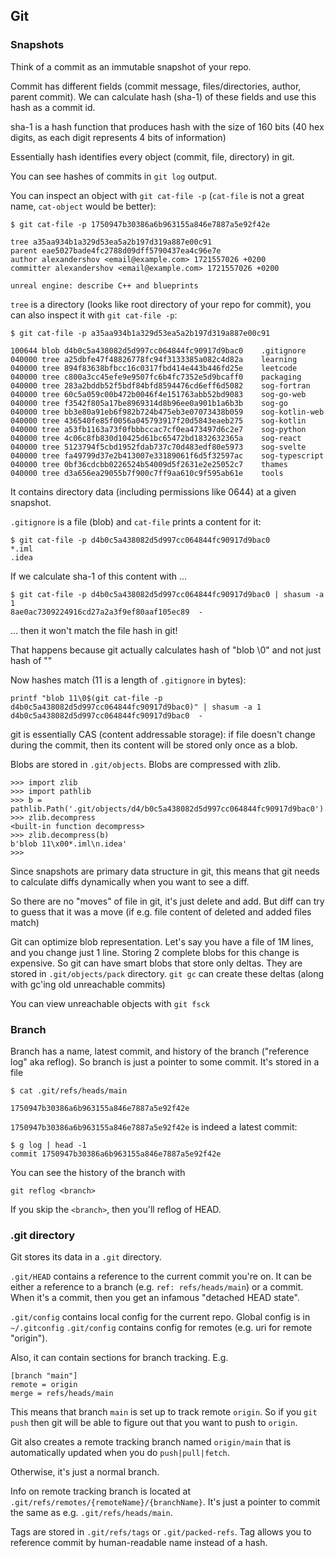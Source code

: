 ## Git

### Snapshots
Think of a commit as an immutable snapshot of your repo.

Commit has different fields (commit message, files/directories, author, parent commit). 
We can calculate hash (sha-1) of these fields and use this hash as a commit id.

sha-1 is a hash function that produces hash with the size of 160 bits 
(40 hex digits, as each digit represents 4 bits of information)

Essentially hash identifies every object (commit, file, directory) in git.

You can see hashes of commits in `git log` output.

You can inspect an object with `git cat-file -p` (`cat-file` is not a great name, `cat-object` would be better):
```shell
$ git cat-file -p 1750947b30386a6b963155a846e7887a5e92f42e

tree a35aa934b1a329d53ea5a2b197d319a887e00c91
parent eae5027bade4fc2788d09dff5790437ea4c96e7e
author alexandershov <email@example.com> 1721557026 +0200
committer alexandershov <email@example.com> 1721557026 +0200

unreal engine: describe C++ and blueprints
```

`tree` is a directory (looks like root directory of your repo for commit), you can also inspect it with `git cat-file -p`:
```shell
$ git cat-file -p a35aa934b1a329d53ea5a2b197d319a887e00c91

100644 blob d4b0c5a438082d5d997cc064844fc90917d9bac0	.gitignore
040000 tree a25dbfe47f48826778fc94f3133385a082c4d82a	learning
040000 tree 894f83638bfbcc16c0317fbd414e443b446fd25e	leetcode
040000 tree c800a3cc45efe9e9507fc6b4fc7352e5d9bcaff0	packaging
040000 tree 283a2bddb52f5bdf84bfd8594476cd6eff6d5082	sog-fortran
040000 tree 60c5a059c00b472b0046f4e151763abb52bd9083	sog-go-web
040000 tree f3542f805a17be8969314d8b96ee0a901b1a6b3b	sog-go
040000 tree bb3e80a91eb6f982b724b475eb3e07073438b059	sog-kotlin-web
040000 tree 436540fe85f0056a045793917f20d5843eaeb275	sog-kotlin
040000 tree a53fb1163a73f0fbbbccac7cf0ea473497d6c2e7	sog-python
040000 tree 4c06c8fb830d10425d61bc65472bd1832632365a	sog-react
040000 tree 5123794f5cbd1952fdab737c70d483edf80e5973	sog-svelte
040000 tree fa49799d37e2b413007e33189061f6d5f32597ac	sog-typescript
040000 tree 0bf36cdcbb0226524b54009d5f2631e2e25052c7	thames
040000 tree d3a656ea29055b7f900c7ff9aa610c9f595ab61e	tools
```

It contains directory data (including permissions like 0644) at a given snapshot.

`.gitignore` is a file (blob) and `cat-file` prints a content for it: 
```shell
$ git cat-file -p d4b0c5a438082d5d997cc064844fc90917d9bac0
*.iml
.idea
```

If we calculate sha-1 of this content with ...
```shell
$ git cat-file -p d4b0c5a438082d5d997cc064844fc90917d9bac0 | shasum -a 1
8ae0ac7309224916cd27a2a3f9ef80aaf105ec89  -
```

... then it won't match the file hash in git!

That happens because git actually calculates hash of "blob <content-size>\0<content>" and not just hash of "<content>"

Now hashes match (11 is a length of `.gitignore` in bytes):
```shell
printf "blob 11\0$(git cat-file -p d4b0c5a438082d5d997cc064844fc90917d9bac0)" | shasum -a 1
d4b0c5a438082d5d997cc064844fc90917d9bac0  -
```

git is essentially CAS (content addressable storage): if file doesn't change during the commit,
then its content will be stored only once as a blob.

Blobs are stored in `.git/objects`. Blobs are compressed with zlib.
```pycon
>>> import zlib
>>> import pathlib
>>> b = pathlib.Path('.git/objects/d4/b0c5a438082d5d997cc064844fc90917d9bac0').read_bytes()
>>> zlib.decompress
<built-in function decompress>
>>> zlib.decompress(b)
b'blob 11\x00*.iml\n.idea'
>>>
```

Since snapshots are primary data structure in git, this means that git needs to calculate diffs
dynamically when you want to see a diff.

So there are no "moves" of file in git, it's just delete and add. But diff can try to guess
that it was a move (if e.g. file content of deleted and added files match)

Git can optimize blob representation. Let's say you have a file of 1M lines, and you change just 1 line.
Storing 2 complete blobs for this change is expensive. So git can have smart blobs that store only deltas.
They are stored in `.git/objects/pack` directory. `git gc` can create these deltas (along with gc'ing old unreachable commits)

You can view unreachable objects with `git fsck`


### Branch
Branch has a name, latest commit, and history of the branch ("reference log" aka reflog).
So branch is just a pointer to some commit. It's stored in a file
```shell
$ cat .git/refs/heads/main

1750947b30386a6b963155a846e7887a5e92f42e
```

`1750947b30386a6b963155a846e7887a5e92f42e` is indeed a latest commit:
```shell
$ g log | head -1
commit 1750947b30386a6b963155a846e7887a5e92f42e
```

You can see the history of the branch with 
```shell
git reflog <branch>
```

If you skip the `<branch>`, then you'll reflog of HEAD.


### .git directory
Git stores its data in a `.git` directory.

`.git/HEAD` contains a reference to the current commit you're on.
It can be either a reference to a branch (e.g. `ref: refs/heads/main`) or a commit.
When it's a commit, then you get an infamous "detached HEAD state".

`.git/config` contains local config for the current repo. Global config is in `~/.gitconfig` 
`.git/config` contains config for remotes (e.g. uri for remote "origin").

Also, it can contain sections for branch tracking. E.g.
```text
[branch "main"]
remote = origin
merge = refs/heads/main
```

This means that branch `main` is set up to track remote `origin`.
So if you `git push` then git will be able to figure out that you want to push to `origin`.

Git also creates a remote tracking branch named `origin/main` 
that is automatically updated when you do `push|pull|fetch`.

Otherwise, it's just a normal branch.

Info on remote tracking branch is located at `.git/refs/remotes/{remoteName}/{branchName}`.
It's just a pointer to commit the same as e.g. `.git/refs/heads/main`.

Tags are stored in `.git/refs/tags` or `.git/packed-refs`.
Tag allows you to reference commit by human-readable name instead of a hash.